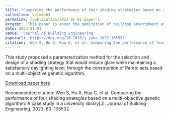 ```yaml
---
title: "Comparing the performance of four shading strategies based on a multi-objective genetic algorithm: A case study in a university library"
collection: Volume63
permalink: /publication/2023-01-01-paper-1
excerpt: 'This paper is about the opmization of building envorinment and quantitive occupant's subjective perception.'
date: 2023-01-01
venue: 'Journal of Building Engineering'
paperurl: 'https://doi.org/10.1016/j.jobe.2022.105532'
citation: 'Wen S, Hu X, Hua G, et al. Comparing the performance of four shading strategies based on a multi-objective genetic algorithm: A case study in a university library[J]. Journal of Building Engineering, 2023, 63: 105532.'
---
```

This study proposed a parameterization method for the selection and design of a shading strategy that would reduce glare while maintaining a satisfactory daylighting level, through the construction of Pareto sets based on a multi-objective genetic algorithm.

[Download paper here](http://academicpages.github.io/files/paper1.pdf)

Recommended citation: Wen S, Hu X, Hua G, et al. Comparing the performance of four shading strategies based on a multi-objective genetic algorithm: A case study in a university library[J]. Journal of Building Engineering, 2023, 63: 105532.